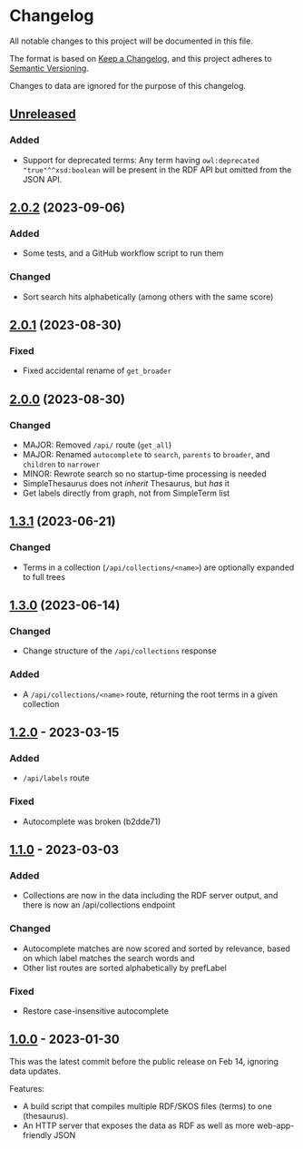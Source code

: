 # Changelog

All notable changes to this project will be documented in this file.

The format is based on [Keep a Changelog](https://keepachangelog.com/en/1.0.0/),
and this project adheres to [Semantic Versioning](https://semver.org/spec/v2.0.0.html).

Changes to data are ignored for the purpose of this changelog.

## [Unreleased]

### Added

- Support for deprecated terms: Any term having `owl:deprecated  "true"^^xsd:boolean` will be present in the RDF API but omitted from the JSON API.

## [2.0.2] (2023-09-06)

### Added

- Some tests, and a GitHub workflow script to run them

### Changed

- Sort search hits alphabetically (among others with the same score)

## [2.0.1] (2023-08-30)

### Fixed

- Fixed accidental rename of `get_broader`

## [2.0.0] (2023-08-30)

### Changed

- MAJOR: Removed `/api/` route (`get_all`)
- MAJOR: Renamed `autocomplete` to `search`, `parents` to `broader`, and `children` to `narrower`
- MINOR: Rewrote search so no startup-time processing is needed
- SimpleThesaurus does not _inherit_ Thesaurus, but _has_ it
- Get labels directly from graph, not from SimpleTerm list

## [1.3.1] (2023-06-21)

### Changed

- Terms in a collection (`/api/collections/<name>`) are optionally expanded to full trees

## [1.3.0] (2023-06-14)

### Changed

- Change structure of the `/api/collections` response

### Added

- A `/api/collections/<name>` route, returning the root terms in a given collection

## [1.2.0] - 2023-03-15

### Added

- `/api/labels` route

### Fixed

- Autocomplete was broken (b2dde71)

## [1.1.0] - 2023-03-03

### Added

- Collections are now in the data including the RDF server output, and there is now an /api/collections endpoint

### Changed

- Autocomplete matches are now scored and sorted by relevance, based on which label matches the search words and
- Other list routes are sorted alphabetically by prefLabel

### Fixed

- Restore case-insensitive autocomplete

## [1.0.0] - 2023-01-30

This was the latest commit before the public release on Feb 14, ignoring data updates.

Features:

- A build script that compiles multiple RDF/SKOS files (terms) to one (thesaurus).
- An HTTP server that exposes the data as RDF as well as more web-app-friendly JSON

[unreleased]: https://github.com/gu-gridh/queerlit-terms/compare/v2.0.2...HEAD
[2.0.2]: https://github.com/gu-gridh/queerlit-terms/compare/v2.0.1...v2.0.2
[2.0.1]: https://github.com/gu-gridh/queerlit-terms/compare/v2.0.0...v2.0.1
[2.0.0]: https://github.com/gu-gridh/queerlit-terms/compare/v1.3.1...v2.0.0
[1.3.1]: https://github.com/gu-gridh/queerlit-terms/compare/v1.3.0...v1.3.1
[1.3.0]: https://github.com/gu-gridh/queerlit-terms/compare/v1.2.0...v1.3.0
[1.2.0]: https://github.com/gu-gridh/queerlit-terms/compare/v1.1.0...v1.2.0
[1.1.0]: https://github.com/gu-gridh/queerlit-terms/compare/v1.0.0...v1.1.0
[1.0.0]: https://github.com/gu-gridh/queerlit-terms/releases/tag/v1.0.0
